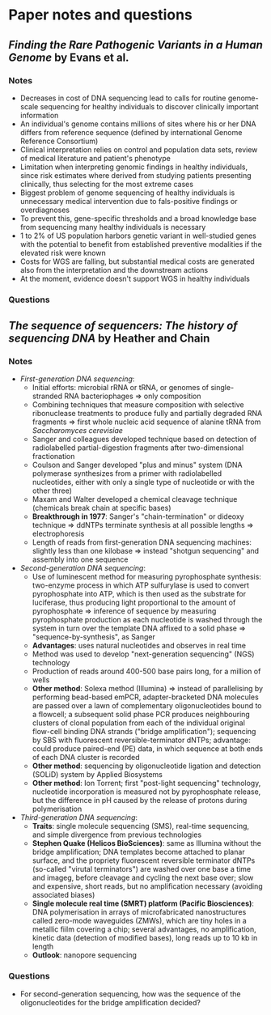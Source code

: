 # Paper notes and questions

## *Finding the Rare Pathogenic Variants in a Human Genome* by Evans et al.

### Notes
* Decreases in cost of DNA sequencing lead to calls for routine genome-scale sequencing for healthy individuals to discover clinically important information
* An individual's genome contains millions of sites where his or her DNA differs from reference sequence (defined by international Genome Reference Consortium)
* Clinical interpretation relies on control and population data sets, review of medical literature and patient's phenotype
* Limitation when interpreting genomic findings in healthy individuals, since risk estimates where derived from studying patients presenting clinically, thus selecting for the most extreme cases
* Biggest problem of genome sequencing of healthy individuals is unnecessary medical intervention due to fals-positive findings or overdiagnoses
* To prevent this, gene-specific thresholds and a broad knowledge base from sequencing many healthy individuals is necessary
* 1 to 2% of US population harbors genetic variant in well-studied genes with the potential to benefit from established preventive modalities if the elevated risk were known
* Costs for WGS are falling, but substantial medical costs are generated also from the interpretation and the downstream actions
* At the moment, evidence doesn't support WGS in healthy individuals

### Questions

## *The sequence of sequencers: The history of sequencing DNA* by Heather and Chain

### Notes
* *First-generation DNA sequencing*: 
  * Initial efforts: microbial rRNA or tRNA, or genomes of single-stranded RNA bacteriophages => only composition
  * Combining techniques that measure composition with selective ribonuclease treatments to produce fully and partially degraded RNA fragments => first whole nucleic acid sequence of alanine tRNA from *Saccharomyces cerevisiae*
  * Sanger and colleagues developed technique based on detection of radiolabelled partial-digestion fragments after two-dimensional fractionation
  * Coulson and Sanger developed "plus and minus" system (DNA polymerase synthesizes from a primer with radiolabelled nucleotides, either with only a single type of nucleotide or with the other three)
  * Maxam and Walter developed a chemical cleavage technique (chemicals break chain at specific bases)
  * **Breakthrough in 1977**: Sanger's "chain-termination" or dideoxy technique => ddNTPs terminate synthesis at all possible lengths => electrophoresis
  * Length of reads from first-generation DNA sequencing machines: slightly less than one kilobase => instead "shotgun sequencing" and assembly into one sequence
* *Second-generation DNA sequencing*:
  * Use of luminescent method for measuring pyrophosphate synthesis: two-enzyme process in which ATP sulfurylase is used to convert pyrophosphate into ATP, which is then used as the substrate for luciferase, thus producing light proportional to the amount of pyrophosphate => inference of sequence by measuring pyrophosphate production as each nucleotide is washed through the system in turn over the template DNA affixed to a solid phase => "sequence-by-synthesis", as Sanger
  * **Advantages**: uses natural nucleotides and observes in real time
  * Method was used to develop "next-generation sequencing" (NGS) technology
  * Production of reads around 400-500 base pairs long, for a million of wells
  * **Other method**: Solexa method (Illumina) => instead of parallelising by performing bead-based emPCR, adapter-bracketed DNA molecules are passed over a lawn of complementary oligonucleotides bound to a flowcell; a subsequent solid phase PCR produces neighbouring clusters of clonal population from each of the individual original flow-cell binding DNA strands ("bridge amplification"); sequencing by SBS with fluorescent reversible-terminator dNTPs; advantage: could produce paired-end (PE) data, in which sequence at both ends of each DNA cluster is recorded
  * **Other method**: sequencing by oligonucleotide ligation and detection (SOLiD) system by Applied Biosystems
  * **Other method**: Ion Torrent; first "post-light sequencing" technology, nucleotide incorporation is measured not by pyrophosphate release, but the difference in pH caused by the release of protons during polymerisation
* *Third-generation DNA sequencing*:
  * **Traits**: single molecule sequencing (SMS), real-time sequencing, and simple divergence from previous technologies
  * **Stephen Quake (Helicos BioSciences)**: same as Illumina without the bridge amplification; DNA templates become attached to planar surface, and the propriety fluorescent reversible terminator dNTPs (so-called "virutal terminators") are washed over one base a time and imageg, before cleavage and cycling the next base over; slow and expensive, short reads, but no amplification necessary (avoiding associated biases)
  * **Single molecule real time (SMRT) platform (Pacific Biosciences)**: DNA polymerisation in arrays of microfabricated nanostructures called zero-mode waveguides (ZMWs), which are tiny holes in a metallic fiilm covering a chip; several advantages, no amplification, kinetic data (detection of modified bases), long reads up to 10 kb in length
  * **Outlook**: nanopore sequencing

### Questions
* For second-generation sequencing, how was the sequence of the oligonucleotides for the bridge amplification decided?
